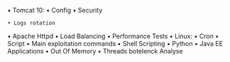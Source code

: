 • Tomcat 10:
    • Config
    • Security 
      
    • Logs rotation
 • Apache Httpd
 • Load Balancing
 • Performance Tests
 • Linux: 
    • Cron
    • Script
    • Main exploitation commands
 • Shell Scripting
 • Python
 • Java EE Applications
    • Out Of Memory 
    • Threads botelenck Analyse
